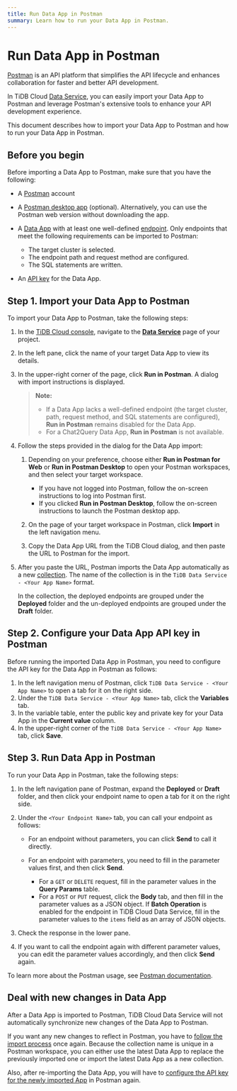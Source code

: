 ```yaml
---
title: Run Data App in Postman
summary: Learn how to run your Data App in Postman.
---
```


# Run Data App in Postman

[Postman](https://www.postman.com/) is an API platform that simplifies the API lifecycle and enhances collaboration for faster and better API development.

In TiDB Cloud [Data Service](https://console.tidb.io/project/data-service), you can easily import your Data App to Postman and leverage Postman's extensive tools to enhance your API development experience.

This document describes how to import your Data App to Postman and how to run your Data App in Postman.

## Before you begin

Before importing a Data App to Postman, make sure that you have the following:

- A [Postman](https://www.postman.com/) account
- A [Postman desktop app](https://www.postman.com/downloads) (optional). Alternatively, you can use the Postman web version without downloading the app.
- A [Data App](/tidb-cloud/data-service-manage-data-app.md) with at least one well-defined [endpoint](/tidb-cloud/data-service-manage-endpoint.md). Only endpoints that meet the following requirements can be imported to Postman:

    - The target cluster is selected.
    - The endpoint path and request method are configured.
    - The SQL statements are written.

- An [API key](/tidb-cloud/data-service-api-key.md#create-an-api-key) for the Data App.

## Step 1. Import your Data App to Postman

To import your Data App to Postman, take the following steps:

1. In the [TiDB Cloud console](https://console.tidb.io), navigate to the [**Data Service**](https://console.tidb.io/project/data-service) page of your project.
2. In the left pane, click the name of your target Data App to view its details.
3. In the upper-right corner of the page, click **Run in Postman**. A dialog with import instructions is displayed.

    > **Note:**
    >
    > - If a Data App lacks a well-defined endpoint (the target cluster, path, request method, and SQL statements are configured), **Run in Postman** remains disabled for the Data App.
    > - For a Chat2Query Data App, **Run in Postman** is not available.

4. Follow the steps provided in the dialog for the Data App import:

    1. Depending on your preference, choose either **Run in Postman for Web** or **Run in Postman Desktop** to open your Postman workspaces, and then select your target workspace.

        - If you have not logged into Postman, follow the on-screen instructions to log into Postman first.
        - If you clicked **Run in Postman Desktop**, follow the on-screen instructions to launch the Postman desktop app.

    2. On the page of your target workspace in Postman, click **Import** in the left navigation menu.
    3. Copy the Data App URL from the TiDB Cloud dialog, and then paste the URL to Postman for the import.

5. After you paste the URL, Postman imports the Data App automatically as a new [collection](https://learning.postman.com/docs/collections/collections-overview). The name of the collection is in the `TiDB Data Service - <Your App Name>` format.

    In the collection, the deployed endpoints are grouped under the **Deployed** folder and the un-deployed endpoints are grouped under the **Draft** folder.

## Step 2. Configure your Data App API key in Postman

Before running the imported Data App in Postman, you need to configure the API key for the Data App in Postman as follows:

1. In the left navigation menu of Postman, click `TiDB Data Service - <Your App Name>` to open a tab for it on the right side.
2. Under the `TiDB Data Service - <Your App Name>` tab, click the **Variables** tab.
3. In the variable table, enter the public key and private key for your Data App in the **Current value** column.
4. In the upper-right corner of the `TiDB Data Service - <Your App Name>` tab, click **Save**.

## Step 3. Run Data App in Postman

To run your Data App in Postman, take the following steps:

1. In the left navigation pane of Postman, expand the **Deployed** or **Draft** folder, and then click your endpoint name to open a tab for it on the right side.
2. Under the `<Your Endpoint Name>` tab, you can call your endpoint as follows:

    - For an endpoint without parameters, you can click **Send** to call it directly.
    - For an endpoint with parameters, you need to fill in the parameter values first, and then click **Send**.

        - For a `GET` or `DELETE` request, fill in the parameter values in the **Query Params** table.
        - For a `POST` or `PUT` request, click the **Body** tab, and then fill in the parameter values as a JSON object. If **Batch Operation** is enabled for the endpoint in TiDB Cloud Data Service, fill in the parameter values to the `items` field as an array of JSON objects.

3. Check the response in the lower pane.

4. If you want to call the endpoint again with different parameter values, you can edit the parameter values accordingly, and then click **Send** again.

To learn more about the Postman usage, see [Postman documentation](https://learning.postman.com/docs).

## Deal with new changes in Data App

After a Data App is imported to Postman, TiDB Cloud Data Service will not automatically synchronize new changes of the Data App to Postman.

If you want any new changes to reflect in Postman, you have to [follow the import process](#step-1-import-your-data-app-to-postman) once again. Because the collection name is unique in a Postman workspace, you can either use the latest Data App to replace the previously imported one or import the latest Data App as a new collection.

Also, after re-importing the Data App, you will have to [configure the API key for the newly imported App](#step-2-configure-your-data-app-api-key-in-postman) in Postman again.